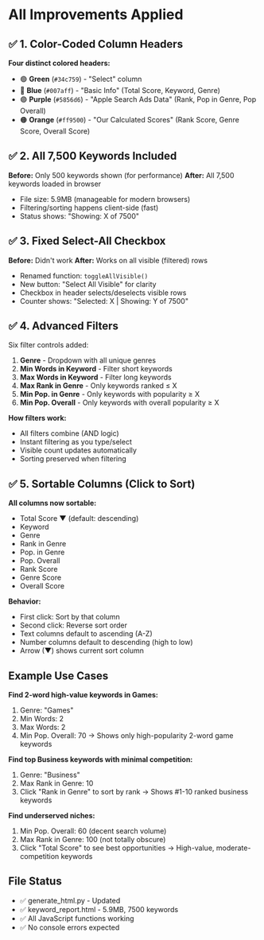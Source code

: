 # All Improvements Applied

## ✅ 1. Color-Coded Column Headers

**Four distinct colored headers:**
- 🟢 **Green** (`#34c759`) - "Select" column
- 🔵 **Blue** (`#007aff`) - "Basic Info" (Total Score, Keyword, Genre)
- 🟣 **Purple** (`#5856d6`) - "Apple Search Ads Data" (Rank, Pop in Genre, Pop Overall)
- 🟠 **Orange** (`#ff9500`) - "Our Calculated Scores" (Rank Score, Genre Score, Overall Score)

## ✅ 2. All 7,500 Keywords Included

**Before:** Only 500 keywords shown (for performance)
**After:** All 7,500 keywords loaded in browser
- File size: 5.9MB (manageable for modern browsers)
- Filtering/sorting happens client-side (fast)
- Status shows: "Showing: X of 7500"

## ✅ 3. Fixed Select-All Checkbox

**Before:** Didn't work
**After:** Works on all visible (filtered) rows
- Renamed function: `toggleAllVisible()`
- New button: "Select All Visible" for clarity
- Checkbox in header selects/deselects visible rows
- Counter shows: "Selected: X | Showing: Y of 7500"

## ✅ 4. Advanced Filters

Six filter controls added:

1. **Genre** - Dropdown with all unique genres
2. **Min Words in Keyword** - Filter short keywords
3. **Max Words in Keyword** - Filter long keywords  
4. **Max Rank in Genre** - Only keywords ranked ≤ X
5. **Min Pop. in Genre** - Only keywords with popularity ≥ X
6. **Min Pop. Overall** - Only keywords with overall popularity ≥ X

**How filters work:**
- All filters combine (AND logic)
- Instant filtering as you type/select
- Visible count updates automatically
- Sorting preserved when filtering

## ✅ 5. Sortable Columns (Click to Sort)

**All columns now sortable:**
- Total Score ▼ (default: descending)
- Keyword
- Genre
- Rank in Genre
- Pop. in Genre
- Pop. Overall
- Rank Score
- Genre Score
- Overall Score

**Behavior:**
- First click: Sort by that column
- Second click: Reverse sort order
- Text columns default to ascending (A-Z)
- Number columns default to descending (high to low)
- Arrow (▼) shows current sort column

## Example Use Cases

**Find 2-word high-value keywords in Games:**
1. Genre: "Games"
2. Min Words: 2
3. Max Words: 2
4. Min Pop. Overall: 70
→ Shows only high-popularity 2-word game keywords

**Find top Business keywords with minimal competition:**
1. Genre: "Business"
2. Max Rank in Genre: 10
3. Click "Rank in Genre" to sort by rank
→ Shows #1-10 ranked business keywords

**Find underserved niches:**
1. Min Pop. Overall: 60 (decent search volume)
2. Max Rank in Genre: 100 (not totally obscure)
3. Click "Total Score" to see best opportunities
→ High-value, moderate-competition keywords

## File Status

- ✅ generate_html.py - Updated
- ✅ keyword_report.html - 5.9MB, 7500 keywords
- ✅ All JavaScript functions working
- ✅ No console errors expected
